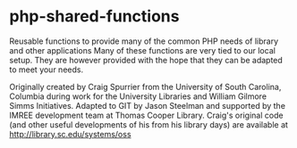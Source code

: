 php-shared-functions
====================

Reusable functions to provide many of the common PHP needs of library and other applications   Many of these functions are very tied to our local setup. They are however provided with the hope that they can be adapted to meet your needs. 

Originally created by Craig Spurrier from the University of South Carolina, Columbia during work for the University Libraries and William Gilmore Simms Initiatives. Adapted to GIT by Jason Steelman and supported by the IMREE development team at Thomas Cooper Library. Craig's original code (and other useful developments of his from his library days) are available at http://library.sc.edu/systems/oss 
